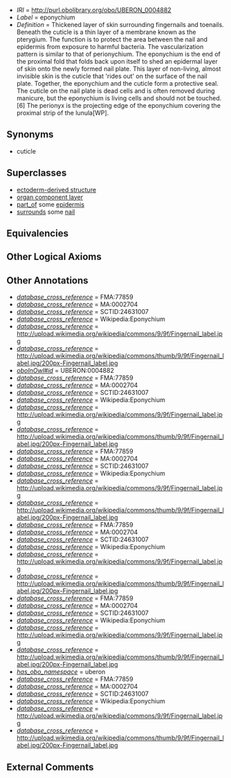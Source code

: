  * *IRI* = http://purl.obolibrary.org/obo/UBERON_0004882
 * *Label* = eponychium
 * *Definition* = Thickened layer of skin surrounding fingernails and toenails. Beneath the cuticle is a thin layer of a membrane known as the pterygium. The function is to protect the area between the nail and epidermis from exposure to harmful bacteria. The vascularization pattern is similar to that of perionychium. The eponychium is the end of the proximal fold that folds back upon itself to shed an epidermal layer of skin onto the newly formed nail plate. This layer of non-living, almost invisible skin is the cuticle that 'rides out' on the surface of the nail plate. Together, the eponychium and the cuticle form a protective seal. The cuticle on the nail plate is dead cells and is often removed during manicure, but the eponychium is living cells and should not be touched.[6] The perionyx is the projecting edge of the eponychium covering the proximal strip of the lunula[WP].

## Synonyms

 * cuticle

## Superclasses

 * [ectoderm-derived structure](../../UBERON/21/UBERON_0004121.md)
 * [organ component layer](../../UBERON/23/UBERON_0004923.md)
 * [part_of](../../BFO/50/BFO_0000050.md) some [epidermis](../../UBERON/03/UBERON_0001003.md)
 * [surrounds](../../RO/21/RO_0002221.md) some [nail](../../UBERON/05/UBERON_0001705.md)

## Equivalencies


## Other Logical Axioms


## Other Annotations

 * *[database_cross_reference](../../ef/oboInOwl#hasDbXref.md)* = FMA:77859
 * *[database_cross_reference](../../ef/oboInOwl#hasDbXref.md)* = MA:0002704
 * *[database_cross_reference](../../ef/oboInOwl#hasDbXref.md)* = SCTID:24631007
 * *[database_cross_reference](../../ef/oboInOwl#hasDbXref.md)* = Wikipedia:Eponychium
 * *[database_cross_reference](../../ef/oboInOwl#hasDbXref.md)* = http://upload.wikimedia.org/wikipedia/commons/9/9f/Fingernail_label.jpg
 * *[database_cross_reference](../../ef/oboInOwl#hasDbXref.md)* = http://upload.wikimedia.org/wikipedia/commons/thumb/9/9f/Fingernail_label.jpg/200px-Fingernail_label.jpg
 * *[oboInOwl#id](../../id/oboInOwl#id.md)* = UBERON:0004882
 * *[database_cross_reference](../../ef/oboInOwl#hasDbXref.md)* = FMA:77859
 * *[database_cross_reference](../../ef/oboInOwl#hasDbXref.md)* = MA:0002704
 * *[database_cross_reference](../../ef/oboInOwl#hasDbXref.md)* = SCTID:24631007
 * *[database_cross_reference](../../ef/oboInOwl#hasDbXref.md)* = Wikipedia:Eponychium
 * *[database_cross_reference](../../ef/oboInOwl#hasDbXref.md)* = http://upload.wikimedia.org/wikipedia/commons/9/9f/Fingernail_label.jpg
 * *[database_cross_reference](../../ef/oboInOwl#hasDbXref.md)* = http://upload.wikimedia.org/wikipedia/commons/thumb/9/9f/Fingernail_label.jpg/200px-Fingernail_label.jpg
 * *[database_cross_reference](../../ef/oboInOwl#hasDbXref.md)* = FMA:77859
 * *[database_cross_reference](../../ef/oboInOwl#hasDbXref.md)* = MA:0002704
 * *[database_cross_reference](../../ef/oboInOwl#hasDbXref.md)* = SCTID:24631007
 * *[database_cross_reference](../../ef/oboInOwl#hasDbXref.md)* = Wikipedia:Eponychium
 * *[database_cross_reference](../../ef/oboInOwl#hasDbXref.md)* = http://upload.wikimedia.org/wikipedia/commons/9/9f/Fingernail_label.jpg
 * *[database_cross_reference](../../ef/oboInOwl#hasDbXref.md)* = http://upload.wikimedia.org/wikipedia/commons/thumb/9/9f/Fingernail_label.jpg/200px-Fingernail_label.jpg
 * *[database_cross_reference](../../ef/oboInOwl#hasDbXref.md)* = FMA:77859
 * *[database_cross_reference](../../ef/oboInOwl#hasDbXref.md)* = MA:0002704
 * *[database_cross_reference](../../ef/oboInOwl#hasDbXref.md)* = SCTID:24631007
 * *[database_cross_reference](../../ef/oboInOwl#hasDbXref.md)* = Wikipedia:Eponychium
 * *[database_cross_reference](../../ef/oboInOwl#hasDbXref.md)* = http://upload.wikimedia.org/wikipedia/commons/9/9f/Fingernail_label.jpg
 * *[database_cross_reference](../../ef/oboInOwl#hasDbXref.md)* = http://upload.wikimedia.org/wikipedia/commons/thumb/9/9f/Fingernail_label.jpg/200px-Fingernail_label.jpg
 * *[database_cross_reference](../../ef/oboInOwl#hasDbXref.md)* = FMA:77859
 * *[database_cross_reference](../../ef/oboInOwl#hasDbXref.md)* = MA:0002704
 * *[database_cross_reference](../../ef/oboInOwl#hasDbXref.md)* = SCTID:24631007
 * *[database_cross_reference](../../ef/oboInOwl#hasDbXref.md)* = Wikipedia:Eponychium
 * *[database_cross_reference](../../ef/oboInOwl#hasDbXref.md)* = http://upload.wikimedia.org/wikipedia/commons/9/9f/Fingernail_label.jpg
 * *[database_cross_reference](../../ef/oboInOwl#hasDbXref.md)* = http://upload.wikimedia.org/wikipedia/commons/thumb/9/9f/Fingernail_label.jpg/200px-Fingernail_label.jpg
 * *[has_obo_namespace](../../ce/oboInOwl#hasOBONamespace.md)* = uberon
 * *[database_cross_reference](../../ef/oboInOwl#hasDbXref.md)* = FMA:77859
 * *[database_cross_reference](../../ef/oboInOwl#hasDbXref.md)* = MA:0002704
 * *[database_cross_reference](../../ef/oboInOwl#hasDbXref.md)* = SCTID:24631007
 * *[database_cross_reference](../../ef/oboInOwl#hasDbXref.md)* = Wikipedia:Eponychium
 * *[database_cross_reference](../../ef/oboInOwl#hasDbXref.md)* = http://upload.wikimedia.org/wikipedia/commons/9/9f/Fingernail_label.jpg
 * *[database_cross_reference](../../ef/oboInOwl#hasDbXref.md)* = http://upload.wikimedia.org/wikipedia/commons/thumb/9/9f/Fingernail_label.jpg/200px-Fingernail_label.jpg

## External Comments

